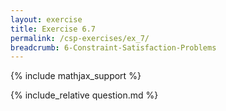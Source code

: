 ```yaml
---
layout: exercise
title: Exercise 6.7
permalink: /csp-exercises/ex_7/
breadcrumb: 6-Constraint-Satisfaction-Problems
---
```


{% include mathjax_support %}

<div><i class="arrow-up loader" data-chapter="csp-exercises" data-exercise="ex_7" data-rating="0"></i></div>
{% include_relative question.md %}
